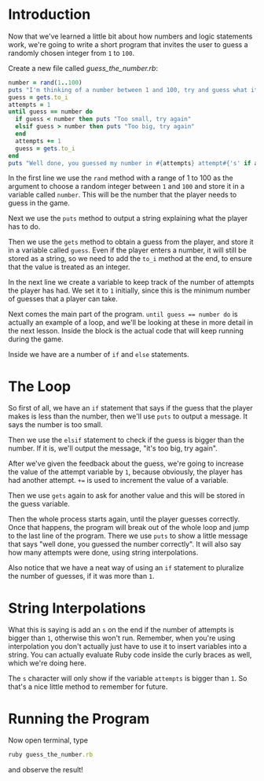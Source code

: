 # Introduction

Now that we've learned a little bit about how numbers and logic statements work, we're going to write a short program that invites the user to guess a randomly chosen integer from `1` to `100`.

Create a new file called *guess_the_number.rb*:

```ruby
number = rand(1..100)
puts "I'm thinking of a number between 1 and 100, try and guess what it is"
guess = gets.to_i
attempts = 1
until guess == number do
  if guess < number then puts "Too small, try again"
  elsif guess > number then puts "Too big, try again"
  end
  attempts += 1
  guess = gets.to_i
end
puts "Well done, you guessed my number in #{attempts} attempt#{'s' if attempts > 1}!"
```

In the first line we use the `rand` method with a range of 1 to 100 as the argument to choose a random integer between `1` and `100` and store it in a variable called `number`. This will be the number that the player needs to guess in the game.

Next we use the `puts` method to output a string explaining what the player has to do.

Then we use the `gets` method to obtain a guess from the player, and store it in a variable called `guess`. Even if the player enters a number, it will still be stored as a string, so we need to add the `to_i` method at the end, to ensure that the value is treated as an integer.

In the next line we create a variable to keep track of the number of attempts the player has had. We set it to `1` initially, since this is the minimum number of guesses that a player can take.

Next comes the main part of the program. `until guess == number do` is actually an example of a loop, and we'll be looking at these in more detail in the next lesson. Inside the block is the actual code that will keep running during the game.

Inside we have are a number of `if` and `else` statements.

# The Loop

So first of all, we have an `if` statement that says if the guess that the player makes is less than the number, then we'll use `puts` to output a message. It says the number is too small.

Then we use the `elsif` statement to check if the guess is bigger than the number. If it is, we'll output the message, "it's too big, try again".

After we've given the feedback about the guess, we're going to increase the value of the attempt variable by `1`, because obviously, the player has had another attempt. `+=` is used to increment the value of a variable.

Then we use `gets` again to ask for another value and this will be stored in the guess variable.

Then the whole process starts again, until the player guesses correctly. Once that happens, the program will break out of the whole loop and jump to the last line of the program. There we use `puts` to show a little message that says "well done, you guessed the number correctly". It will also say how many attempts were done, using string interpolations.

Also notice that we have a neat way of using an `if` statement to pluralize the number of guesses, if it was more than `1`.

# String Interpolations

What this is saying is add an `s` on the end if the number of attempts is bigger than `1`, otherwise this won't run. Remember, when you're using interpolation you don't actually just have to use it to insert variables into a string. You can actually evaluate Ruby code inside the curly braces as well, which we're doing here.

The `s` character will only show if the variable `attempts` is bigger than `1`. So that's a nice little method to remember for future.

# Running the Program

Now open terminal, type

```ruby
ruby guess_the_number.rb
```

and observe the result!